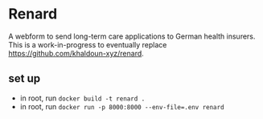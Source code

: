 # Renard

A webform to send long-term care applications to German health insurers.
This is a work-in-progress to eventually replace <https://github.com/khaldoun-xyz/renard>.

## set up

- in root, run `docker build -t renard .`
- in root, run `docker run -p 8000:8000 --env-file=.env renard`
